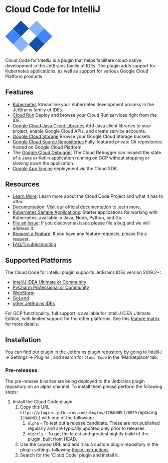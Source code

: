# Cloud Code for IntelliJ 
<img src="cloud_code.png" alt="Cloud Code" width="150" />

Cloud Code for IntelliJ is a plugin that helps facilitate cloud-native development in the JetBrains 
family of IDEs. The plugin adds support for Kubernetes applications, as well as support for various
Google Cloud Platform products.

## Features

* [Kubernetes](https://cloud.google.com/code/docs/intellij/quickstart-k8s) Streamline your Kubernetes development process in the JetBrains family of IDEs.
* [Cloud Run](https://cloud.google.com/code/docs/intellij/quickstart-cloud-run) Deploy and browse your Cloud Run services right from the IDE.
* [Google Cloud Java Client Libraries](https://cloud.google.com/tools/intellij/docs/client-libraries) 
  Add Java client libraries to your project, enable Google Cloud APIs, and create service accounts.
* [Google Cloud Storage](https://cloud.google.com/storage/) 
  Browse your Google Cloud Storage buckets.
* [Google Cloud Source Repositories](https://cloud.google.com/tools/cloud-repositories/) 
  Fully-featured private Git repositories hosted on Google Cloud Platform.
* The [Google Cloud Debugger](https://cloud.google.com/tools/cloud-debugger/) 
  The Cloud Debugger can inspect the state of a Java or Kotlin application running on 
  GCP without stopping or slowing down the application.
* [Google App Engine](https://cloud.google.com/appengine/docs/) deployment via the Cloud SDK.

## Resources
* [Learn More](https://cloud.google.com/code): Learn more about the Cloud Code Project and what it has to offer.
* [Documentation](https://cloud.google.com/code/docs/intellij/): Visit our official documentation to learn more.
* [Kubernetes Sample Applications](https://github.com/GoogleCloudPlatform/cloud-code-samples): Starter applications for working with Kubernetes; available in Java, Node, Python, and Go.
* [File an Issue](https://github.com/GoogleCloudPlatform/google-cloud-intellij/issues/new): If you discover an issue please file a bug and we will address it. 
* [Request a Feature](https://github.com/GoogleCloudPlatform/google-cloud-intellij/issues/new): If you have any feature requests, please file a request.
* [FAQ/Troubleshooting](https://cloud.google.com/code/docs/intellij/troubleshooting)

## Supported Platforms

The Cloud Code for IntelliJ plugin supports JetBrains IDEs version 2019.2+: 
* [IntelliJ IDEA Ultimate or Community](https://www.jetbrains.com/idea/)
* [PyCharm Professional or Community](https://www.jetbrains.com/pycharm/)
* [WebStorm](https://www.jetbrains.com/webstorm/)
* [GoLand](https://www.jetbrains.com/go/)
* [other JetBrains IDEs](https://www.jetbrains.com/products.html)

For GCP functionality, full support is available for IntelliJ IDEA Ultimate Edition, with limited
support for the other platforms. See this [feature matrix](https://cloud.google.com/code/docs#features)
for more details.

## Installation

You can find our plugin in the Jetbrains plugin repository by going to IntelliJ -> Settings -> Plugins , and search for `Cloud Code` in the 'Marketplace' tab. 

### Pre-releases 

The pre-release binaries are being deployed to the Jetbrains plugin repository on an alpha
channel. To install them please perform the following steps:

1. Install the Cloud Code plugin
    1. Copy this URL `https://plugins.jetbrains.com/plugins/[CHANNEL]/8079` replacing `[CHANNEL]` with one of the following:
        1. `alpha` - To test out a release candidate. These are not published regularly and are typically updated only prior to releases.
        1. `nightly` - To get the latest and greatest nightly build of the plugin, built from HEAD.
    1. Use the copied URL and add it as a custom plugin repository in the plugin settings following [these instructions](https://www.jetbrains.com/help/idea/managing-plugins.html#repos)
    1. Search for the 'Cloud Code' plugin and install it.
